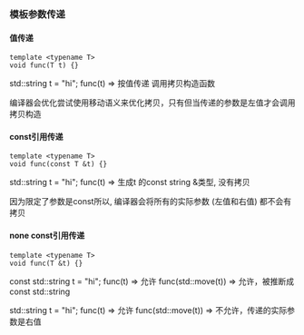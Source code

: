 ### 模板参数传递

#### 值传递
```
template <typename T>
void func(T t) {}
```

std::string t = "hi";
func(t) => 按值传递 调用拷贝构造函数

编译器会优化尝试使用移动语义来优化拷贝，只有但当传递的参数是左值才会调用拷贝构造

#### const引用传递
```
template <typename T>
void func(const T &t) {}
```
std::string t = "hi";
func(t) => 生成t 的const string &类型, 没有拷贝

因为限定了参数是const所以, 编译器会将所有的实际参数 (左值和右值) 都不会有拷贝

#### none const引用传递
```
template <typename T>
void func(T &t) {}
```

const std::string t = "hi";
func(t) => 允许
func(std::move(t)) => 允许，被推断成 const std::string

std::string t = "hi";
func(t) => 允许
func(std::move(t)) => 不允许，传递的实际参数是右值